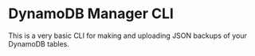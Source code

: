 # DynamoDB Manager CLI

This is a very basic CLI for making and uploading JSON backups of your DynamoDB tables.
